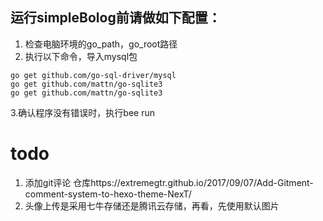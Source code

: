 ## 运行simpleBolog前请做如下配置：
1. 检查电脑环境的go_path，go_root路径
2. 执行以下命令，导入mysql包
```
go get github.com/go-sql-driver/mysql
go get github.com/mattn/go-sqlite3
go get github.com/mattn/go-sqlite3

```
3.确认程序没有错误时，执行bee run


# todo

1. 添加git评论 仓库https://extremegtr.github.io/2017/09/07/Add-Gitment-comment-system-to-hexo-theme-NexT/
2. 头像上传是采用七牛存储还是腾讯云存储，再看，先使用默认图片